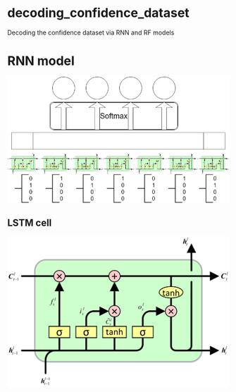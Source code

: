 # decoding_confidence_dataset
Decoding the confidence dataset via RNN and RF models

# RNN model
![rnn](https://github.com/nmningmei/decoding_confidence_dataset/blob/main/figures/RNN%20model%20confidence%20database.jpg)

## LSTM cell
![lstm](https://github.com/nmningmei/decoding_confidence_dataset/blob/main/figures/external-content.duckduckgo.com.jpg)
